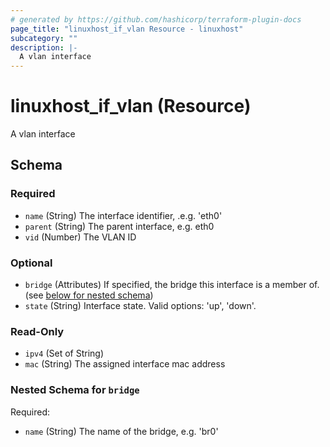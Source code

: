 ```yaml
---
# generated by https://github.com/hashicorp/terraform-plugin-docs
page_title: "linuxhost_if_vlan Resource - linuxhost"
subcategory: ""
description: |-
  A vlan interface
---
```


# linuxhost_if_vlan (Resource)

A vlan interface



<!-- schema generated by tfplugindocs -->
## Schema

### Required

- `name` (String) The interface identifier, .e.g. 'eth0'
- `parent` (String) The parent interface, e.g. eth0
- `vid` (Number) The VLAN ID

### Optional

- `bridge` (Attributes) If specified, the bridge this interface is a member of. (see [below for nested schema](#nestedatt--bridge))
- `state` (String) Interface state. Valid options: 'up', 'down'.

### Read-Only

- `ipv4` (Set of String)
- `mac` (String) The assigned interface mac address

<a id="nestedatt--bridge"></a>
### Nested Schema for `bridge`

Required:

- `name` (String) The name of the bridge, e.g. 'br0'
